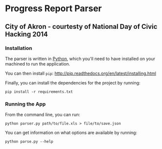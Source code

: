 # Progress Report Parser
## City of Akron - courtesty of National Day of Civic Hacking 2014

### Installation

The parser is written in [Python](https://www.python.org/download/), which
you'll need to have installed on your machined to run the application.

You can then install `pip`: http://pip.readthedocs.org/en/latest/installing.html

Finally, you can install the dependencies for the project by running:

    pip install -r requirements.txt


### Running the App

From the command line, you can run:

    python parser.py path/to/file.xls > file/to/save.json

You can get information on what options are available by running:

    python parse.py --help
